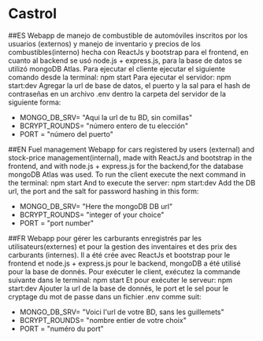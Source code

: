 # Castrol

##ES
Webapp de manejo de combustible de automóviles inscritos por los usuarios (externos) y manejo de inventario y precios de los combustibles(interno)
hecha con ReactJs y bootstrap para el frontend, en cuanto al backend se usó node.js + express.js, para la base de datos se utilizó mongoDB Atlas.
Para ejecutar el cliente ejecutar el siguiente comando desde la terminal:
  npm start
Para ejecutar el servidor:
  npm start:dev
 Agregar la url de base de datos, el puerto y la sal para el hash de contraseñas en un archivo .env dentro la carpeta del servidor de la siguiente forma:
   - MONGO_DB_SRV= "Aqui la url de tu BD, sin comillas"
   - BCRYPT_ROUNDS= "número entero de tu elección"
   - PORT = "número del puerto" 
      
 
##EN
Fuel management Webapp for cars registered by users (external) and stock-price management(internal), made with ReactJs and bootstrap in the frontend,
and with node.js + express.js for the backend,for the database mongoDB Atlas was used.
To run the client execute the next command in the terminal:
  npm start
And to execute the server:
  npm start:dev
Add the DB url, the port and the salt for password hashing in this form:
   - MONGO_DB_SRV= "Here the mongoDB DB url"
   - BCRYPT_ROUNDS= "integer of your choice"
   - PORT = "port number" 
      
  
##FR
Webapp pour gérer les carburants enregistrés par les utilisateurs(externes) et pour la gestion des inventaires et des prix des carburants (internes).
Il a été crée avec ReactJs et bootstrap pour le frontend et node.js + express.js pour le backend, mongoDB a été utilisé pour la base de donnés.
Pour exécuter le client, exécutez la commande suivante dans le terminal:
  npm start
Et pour exécuter le serveur:
  npm start:dev
Ajouter la url de la base de donnés, le port et le sel pour le cryptage du mot de passe dans un fichier .env comme suit:
  - MONGO_DB_SRV= "Voici l'url de votre BD, sans les guillemets"
  - BCRYPT_ROUNDS= "nombre entier de votre choix"
  - PORT = "numéro du port" 
